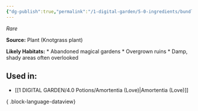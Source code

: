 ```yaml
---
{"dg-publish":true,"permalink":"/1-digital-garden/5-0-ingredients/bundle-of-knotgrass/","tags":["ingredient","rare"]}
---
```


*Rare*

**Source:** Plant (Knotgrass plant)

**Likely Habitats:** * Abandoned magical gardens * Overgrown ruins * Damp, shady areas often overlooked

## Used in:

- [[1 DIGITAL GARDEN/4.0 Potions/Amortentia (Love)\|Amortentia (Love)]]

{ .block-language-dataview}

